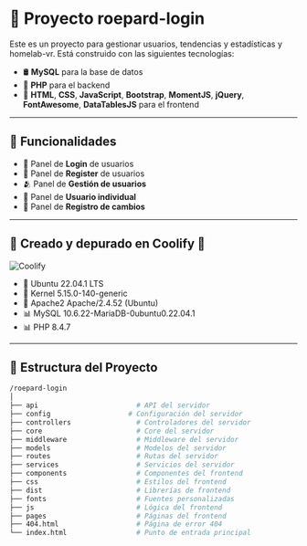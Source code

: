 
# 🚀 Proyecto roepard-login

Este es un proyecto para gestionar usuarios, tendencias y estadísticas y homelab-vr.
Está construido con las siguientes tecnologías:

- 🛢️ **MySQL** para la base de datos  
- 🐘 **PHP** para el backend  
- 🎨 **HTML**, **CSS**, **JavaScript**, **Bootstrap**, **MomentJS**, **jQuery**, **FontAwesome**, **DataTablesJS** para el frontend

---

## 🧩 Funcionalidades

- 🔐 Panel de **Login** de usuarios  
- 🔐 Panel de **Register** de usuarios
- 🫂 Panel de **Gestión de usuarios**
- 👤 Panel de **Usuario individual**
- 💱 Panel de **Registro de cambios**

---

## 🛜 Creado y depurado en **Coolify** 🚀

![Coolify](https://img.shields.io/badge/Coolify-2025-blue)

- 📱 Ubuntu 22.04.1 LTS
- 👤 Kernel 5.15.0-140-generic
- 🔐 Apache2 Apache/2.4.52 (Ubuntu)
- 📊 MySQL 10.6.22-MariaDB-0ubuntu0.22.04.1
- 📊 PHP 8.4.7

---

## 📁 Estructura del Proyecto

```bash
/roepard-login
│
├── api                        # API del servidor
├── config                   # Configuración del servidor
├── controllers                # Controladores del servidor
├── core                       # Core del servidor
├── middleware                 # Middleware del servidor
├── models                     # Modelos del servidor
├── routes                     # Rutas del servidor
├── services                   # Servicios del servidor 
├── components                 # Componentes del frontend
├── css                        # Estilos del frontend
├── dist                       # Librerías de frontend
├── fonts                      # Fuentes personalizadas
├── js                         # Lógica del frontend
├── pages                      # Páginas del frontend
├── 404.html                   # Página de error 404
└── index.html                 # Punto de entrada principal
```